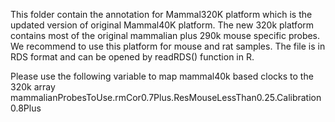 This folder contain the annotation for Mammal320K platform which is the updated version of original Mammal40K platform. 
The new 320k platform contains most of the original mammalian plus 290k mouse specific probes. We recommend to use this platform for mouse and rat samples. The file is in RDS format and can be opened by readRDS() function in R. 

Please use the following variable to map mammal40k based clocks to the 320k array
mammalianProbesToUse.rmCor0.7Plus.ResMouseLessThan0.25.Calibration0.8Plus 
